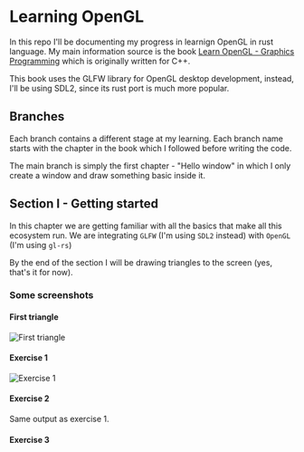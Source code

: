# Learning OpenGL

In this repo I'll be documenting my progress in learnign OpenGL in rust language.
My main information source is the book [Learn OpenGL - Graphics Programming](https://learnopengl.com/)
which is originally written for C++.


This book uses the GLFW library for OpenGL desktop development, instead, I'll be using
SDL2, since its rust port is much more popular.


## Branches

Each branch contains a different stage at my learning. Each branch name starts
with the chapter in the book which I followed before writing the code.


The main branch is simply the first chapter - "Hello window"
in which I only create a window and draw something basic inside it.

## Section I - Getting started

In this chapter we are getting familiar with all the basics that make all 
this ecosystem run. We are integrating `GLFW` (I'm using `SDL2` instead) with `OpenGL`
(I'm using `gl-rs`)

By the end of the section I will be drawing triangles to the screen (yes, that's it for now).


### Some screenshots

#### First triangle
![First triangle](https://i.imgur.com/bHqr96K.png)


#### Exercise 1

![Exercise 1](https://i.imgur.com/t3zSUra.png)

#### Exercise 2

Same output as exercise 1.

#### Exercise 3


